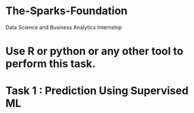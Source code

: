 # The-Sparks-Foundation
Data Science and Business Analytics Internship
# Use R or python or any other tool to perform this task.
# Task 1 : Prediction Using Supervised ML
